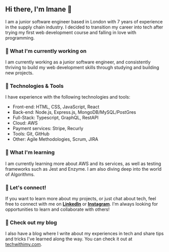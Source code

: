 <!--
**Imane-zch/Imane-zch** is a ✨ _special_ ✨ repository because its `README.md` (this file) appears on your GitHub profile.

Here are some ideas to get you started:

- 🔭 I’m currently working on ...
- 🌱 I’m currently learning ...
- 👯 I’m looking to collaborate on ...
- 🤔 I’m looking for help with ...
- 💬 Ask me about ...
- 📫 How to reach me: ...
- 😄 Pronouns: ...
- ⚡ Fun fact: ...
-->

## **Hi there, I'm Imane 👋**

I am a junior software engineer based in London with 7 years of experience in the supply chain industry. I decided to transition my career into tech after trying my first web development course and falling in love with programming.

### **🚀 What I'm currently working on**

I am currently working as a junior software engineer, and consistently thriving to build my web development skills through studying and building new projects.

### **🔧 Technologies & Tools**

I have experience with the following technologies and tools:

- Front-end: HTML, CSS, JavaScript, React
- Back-end: Node.js, Express.js, MongoDB/MySQL/PostGres
- Full-Stack: Typescript, GraphQL, RestAPI
- Cloud: AWS
- Payment services: Stripe, Recurly
- Tools: Git, GitHub
- Other: Agile Methodologies, Scrum, JIRA

### **🌱 What I'm learning**

I am currently learning more about AWS and its services, as well as testing frameworks such as Jest and Enzyme. I am also diving deep into the world of Algorithms.

### **💬 Let's connect!**

If you want to learn more about my projects, or just chat about tech, feel free to connect with me on **[LinkedIn](https://www.linkedin.com/in/imaneziouche/)** or **[Instagram](instagram.com/techwithimy/)**. I'm always looking for opportunities to learn and collaborate with others!

### **📝 Check out my blog**

I also have a blog where I write about my experiences in tech and share tips and tricks I've learned along the way. You can check it out at [techwithimy.com](techwithimy.com).
